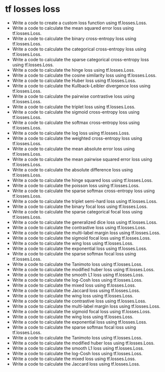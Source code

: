 # tf losses loss

- Write a code to create a custom loss function using tf.losses.Loss.
- Write a code to calculate the mean squared error loss using tf.losses.Loss.
- Write a code to calculate the binary cross-entropy loss using tf.losses.Loss.
- Write a code to calculate the categorical cross-entropy loss using tf.losses.Loss.
- Write a code to calculate the sparse categorical cross-entropy loss using tf.losses.Loss.
- Write a code to calculate the hinge loss using tf.losses.Loss.
- Write a code to calculate the cosine similarity loss using tf.losses.Loss.
- Write a code to calculate the Huber loss using tf.losses.Loss.
- Write a code to calculate the Kullback-Leibler divergence loss using tf.losses.Loss.
- Write a code to calculate the pairwise contrastive loss using tf.losses.Loss.
- Write a code to calculate the triplet loss using tf.losses.Loss.
- Write a code to calculate the sigmoid cross-entropy loss using tf.losses.Loss.
- Write a code to calculate the softmax cross-entropy loss using tf.losses.Loss.
- Write a code to calculate the log loss using tf.losses.Loss.
- Write a code to calculate the weighted cross-entropy loss using tf.losses.Loss.
- Write a code to calculate the mean absolute error loss using tf.losses.Loss.
- Write a code to calculate the mean pairwise squared error loss using tf.losses.Loss.
- Write a code to calculate the absolute difference loss using tf.losses.Loss.
- Write a code to calculate the hinge squared loss using tf.losses.Loss.
- Write a code to calculate the poisson loss using tf.losses.Loss.
- Write a code to calculate the sparse softmax cross-entropy loss using tf.losses.Loss.
- Write a code to calculate the triplet semi-hard loss using tf.losses.Loss.
- Write a code to calculate the binary focal loss using tf.losses.Loss.
- Write a code to calculate the sparse categorical focal loss using tf.losses.Loss.
- Write a code to calculate the generalized dice loss using tf.losses.Loss.
- Write a code to calculate the contrastive loss using tf.losses.Loss.
- Write a code to calculate the multi-label margin loss using tf.losses.Loss.
- Write a code to calculate the sigmoid focal loss using tf.losses.Loss.
- Write a code to calculate the wing loss using tf.losses.Loss.
- Write a code to calculate the exponential loss using tf.losses.Loss.
- Write a code to calculate the sparse softmax focal loss using tf.losses.Loss.
- Write a code to calculate the Tanimoto loss using tf.losses.Loss.
- Write a code to calculate the modified huber loss using tf.losses.Loss.
- Write a code to calculate the smooth L1 loss using tf.losses.Loss.
- Write a code to calculate the log-Cosh loss using tf.losses.Loss.
- Write a code to calculate the mixed loss using tf.losses.Loss.
- Write a code to calculate the Jaccard loss using tf.losses.Loss.
- Write a code to calculate the wing loss using tf.losses.Loss.
- Write a code to calculate the contrastive loss using tf.losses.Loss.
- Write a code to calculate the multi-label margin loss using tf.losses.Loss.
- Write a code to calculate the sigmoid focal loss using tf.losses.Loss.
- Write a code to calculate the wing loss using tf.losses.Loss.
- Write a code to calculate the exponential loss using tf.losses.Loss.
- Write a code to calculate the sparse softmax focal loss using tf.losses.Loss.
- Write a code to calculate the Tanimoto loss using tf.losses.Loss.
- Write a code to calculate the modified huber loss using tf.losses.Loss.
- Write a code to calculate the smooth L1 loss using tf.losses.Loss.
- Write a code to calculate the log-Cosh loss using tf.losses.Loss.
- Write a code to calculate the mixed loss using tf.losses.Loss.
- Write a code to calculate the Jaccard loss using tf.losses.Loss.